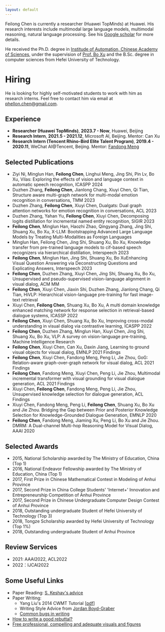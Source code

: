 ```yaml
---
layout: default
---
```


Feilong Chen is currently a researcher (Huawei TopMinds) at Huawei. His research interests include multimodal large language models, multimodal reasoning, natural language processing. See his [Google scholar](https://scholar.google.com/citations?user=LCPIYHsAAAAJ&hl=zh-CN) for more details.

He received the Ph.D. degree in [Institude of Automation, Chinese Academy of Sciences](http://www.ia.cas.cn), under the supervision of [Prof. Bo Xu](http://people.ucas.ac.cn/~xubo) and the B.Sc. degree in computer sciences from Hefei University of Technology.

# Hiring
He is looking for highly self-motivated students to work with him as research interns. Feel free to contact him via email at phellon.chen@gmail.com.


## Experience
* **Researcher (Huawei TopMinds)**, **2023.7 - Now**, Huawei, Beijing
* **Research Intern**, **2021.5 - 2021.12**, Microsoft AI, Beijing. Mentor: Can Xu
* **Research Intern (Tencent Rhino-Bird Elite Talent Program)**, **2019.4 - 2020.11**, WeChat AI@Tencent, Beijing. Mentor: [Fandong Meng](http://fandongmeng.github.io/)

## Selected  Publications 
* Ziyi Ni, Minglun Han, **Feilong Chen**, Linghui Meng, Jing Shi, Pin Lv, Bo Xu, Vilas: Exploring the effects of vision and language context in automatic speech recognition, ICASPP 2024
* Duzhen Zhang, **Feilong Chen**, Jianlong Chang, Xiuyi Chen, Qi Tian, Structure aware multi-graph network for multi-modal emotion recognition in conversations, TMM 2023
* Duzhen Zhang, **Feilong Chen**, Xiuyi Chen, Dualgats: Dual graph attention networks for emotion recognition in conversations, ACL 2023
* Duzhen Zhang, Yahan Yu, **Feilong Chen**, Xiuyi Chen, Decomposing logits distillation for incremental named entity recognition, SIGIR 2023
* **Feilong Chen**, Minglun Han, Haozhi Zhao, Qingyang Zhang, Jing Shi, Shuang Xu, Bo Xu, X-LLM: Bootstrapping Advanced Large Language Models by Treating Multi-Modalities as Foreign Languages
* Minglun Han, Feilong Chen, Jing Shi, Shuang Xu, Bo Xu, Knowledge transfer from pre-trained language models to cif-based speech recognizers via hierarchical distillation, Interspeech 2023
* **Feilong Chen**, Minglun Han, Jing Shi, Shuang Xu, Bo XuEnhancing Visual Question Answering via Deconstructing Questions and Explicating Answers, Interspeech 2023
* **Feilong Chen**, Duzhen Zhang, Xiuyi Chen, Jing Shi, Shuang Xu, Bo Xu, Unsupervised and pseudo-supervised vision-language alignment in visual dialog, ACM MM
* **Feilong Chen**, Xiuyi Chen, Jiaxin Shi, Duzhen Zhang, Jianlong Chang, Qi Tian, HiVLP: Hierarchical vision-language pre-training for fast image-text retrieval
* Xiuyi Chen, **Feilong Chen**, Shuang Xu, Bo Xu, A multi domain knowledge enhanced matching network for response selection in retrieval-based dialogue systems, ICASSP 2022
* **Feilong Chen**, Xiuyi Chen, Shuang Xu, Bo Xu, Improving cross-modal understanding in visual dialog via contrastive learning, ICASPP 2022
* **Feilong Chen**, Duzhen Zhang, Minglun Han, Xiuyi Chen, Jing Shi, Shuang Xu, Bo Xu, VLP: A survey on vision-language pre-training, Machine Intelligence Research
* **Feilong Chen**, Xiuyi Chen, Can Xu, Daxin Jiang, Learning to ground visual objects for visual dialog, EMNLP 2021 Findings
* **Feilong Chen**, Xiuyi Chen, Fandong Meng, Peng Li, Jie Zhou, GoG: Relation-aware graph-over-graph network for visual dialog, ACL 2021 Findings
* **Feilong Chen**, Fandong Meng, Xiuyi Chen, Peng Li, Jie Zhou, Multimodal incremental transformer with visual grounding for visual dialogue generation, ACL 2021 Findings
* Xiuyi Chen, **Feilong Chen**, Fandong Meng, Peng Li, Jie Zhou, Unsupervised knowledge selection for dialogue generation, ACL Findings
* Xiuyi Chen, Fandong Meng, Peng Li, **Feilong Chen**, Shuang Xu, Bo Xu and Jie Zhou. Bridging the Gap between Prior and Posterior Knowledge Selection for Knowledge-Grounded Dialogue Generation, EMNLP 2020
* **Feilong Chen**, Fandong Meng, Jiaming Xu, Peng Li, Bo Xu and Jie Zhou. DMRM: A Dual-channel Multi-hop Reasoning Model for Visual Dialog, AAAI 2020 




## Selected Awards
* 2015, National Scholarship awarded by The Ministry of Education, China (Top 1)
* 2016, National Endeavor Fellowship awarded by The Ministry of Education, China (Top 1)
* 2017, First Prize in Chinese Mathematical Contest in Modeling of Anhui Province
* 2017, Second Prize in China College Students' 'Internet+' Innovation and Entrepreneurship Competition of Anhui Province
* 2017, Second Prize in Chinese Undergraduate Computer Design Contest of Anhui Province
* 2018, Outstanding undergraduate Student of Hefei University of Technology (Top 3) 
* 2018, Tongze Scholarship awarded by Hefei University of Technology (Top 1%)
* 2018, Outstanding undergraduate Student of Anhui Province

## Review Services
<!-- \* denotes being a Reviewer, otherwise being a Subreviewer: -->
* 2021: AAAI2022, ACL2022
* 2022：IJCAI2022

## Some Useful Links
* Paper Reading: [S. Keshav's advice](https://web.stanford.edu/class/ee384m/Handouts/HowtoReadPaper.pdf)
* Paper Writing:
  - Yang Liu's 2014 CWMT Tutorial \[[pdf](http://nlp.csai.tsinghua.edu.cn/~ly/talks/cwmt14_tut.pdf)\]
  - Writing Style Advice from [Jordan Boyd-Graber](http://users.umiacs.umd.edu/~jbg/static/style.html)
  - [Common bugs in writing](http://www.cs.columbia.edu/~hgs/etc/writing-bugs.html)
* [How to write a good rebuttal?](https://medium.com/@deviparikh/how-we-write-rebuttals-dc84742fece1)  
* [Free professional, compelling and adequate visuals and figures](https://github.com/dair-ai/ml-visuals)

<!--
## Hobbies
* Reading: philosophy, psychology, literature
* Sports: playing basketball, swimming, running and traveling
* Photography
-->


